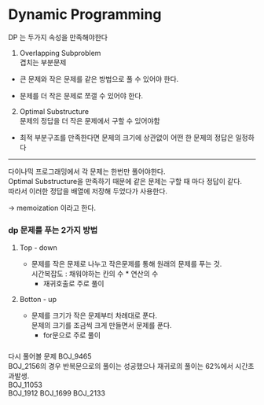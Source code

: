 # Dynamic Programming 

DP 는 두가지 속성을 만족해야한다

1. Overlapping Subproblem  
겹치는 부분문제

- 큰 문제와 작은 문제를 같은 방법으로 풀 수 있어야 한다.  

- 문제를 더 작은 문제로 쪼갤 수 있어야 한다.

2. Optimal Substructure  
문제의 정답을 더 작은 문제에서 구할 수 있어야함 

- 최적 부분구조를 만족한다면 문제의 크기에 상관없이 어떤 한 문제의 정답은 일정하다

***
다이나믹 프로그래밍에서 각 문제는 한번만 풀어야한다.  
Optimal Substructure을 만족하기 때문에 같은 문제는 구할 때 마다 정답이 같다.  
따라서 이러한 정답을 배열에 저장해 두었다가 사용한다.

-> memoization 이라고 한다.

### dp 문제를 푸는 2가지 방법 ###

1. Top - down
    - 문제를 작은 문제로 나누고 작은문제를 통해 원래의 문제를 푸는 것.  
    시간복잡도 : 채워야하는 칸의 수 * 연산의 수  
        - 재귀호출로 주로 풀이

2. Botton - up
    - 문제를 크기가 작은 문제부터 차례대로 푼다.  
    문제의 크기를 조금씩 크게 만들면서 문제를 푼다.  
        - for문으로 주로 풀이

###
다시 풀어볼 문제
BOJ_9465  
BOJ_2156의 경우 반복문으로의 풀이는 성공했으나
재귀로의 풀이는 62%에서 시간초과발생.  
BOJ_11053  
BOJ_1912
BOJ_1699
BOJ_2133